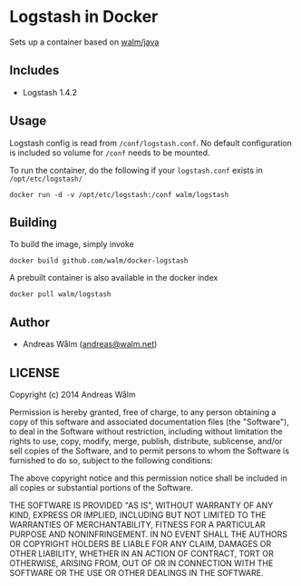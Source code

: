 # Logstash in Docker

Sets up a container based on [walm/java](https://github.com/walm/docker-java)

## Includes

  * Logstash 1.4.2

## Usage

Logstash config is read from `/conf/logstash.conf`. No default configuration
is included so volume for `/conf` needs to be mounted.

To run the container, do the following if your `logstash.conf` exists in `/opt/etc/logstash/`

    docker run -d -v /opt/etc/logstash:/conf walm/logstash

## Building

To build the image, simply invoke

    docker build github.com/walm/docker-logstash

A prebuilt container is also available in the docker index

    docker pull walm/logstash

## Author

  * Andreas Wålm (<andreas@walm.net>)

## LICENSE

Copyright (c) 2014 Andreas Wålm

Permission is hereby granted, free of charge, to any person obtaining a copy
of this software and associated documentation files (the "Software"), to deal
in the Software without restriction, including without limitation the rights
to use, copy, modify, merge, publish, distribute, sublicense, and/or sell
copies of the Software, and to permit persons to whom the Software is
furnished to do so, subject to the following conditions:

The above copyright notice and this permission notice shall be included in
all copies or substantial portions of the Software.

THE SOFTWARE IS PROVIDED "AS IS", WITHOUT WARRANTY OF ANY KIND, EXPRESS OR
IMPLIED, INCLUDING BUT NOT LIMITED TO THE WARRANTIES OF MERCHANTABILITY,
FITNESS FOR A PARTICULAR PURPOSE AND NONINFRINGEMENT. IN NO EVENT SHALL THE
AUTHORS OR COPYRIGHT HOLDERS BE LIABLE FOR ANY CLAIM, DAMAGES OR OTHER
LIABILITY, WHETHER IN AN ACTION OF CONTRACT, TORT OR OTHERWISE, ARISING FROM,
OUT OF OR IN CONNECTION WITH THE SOFTWARE OR THE USE OR OTHER DEALINGS IN
THE SOFTWARE.
